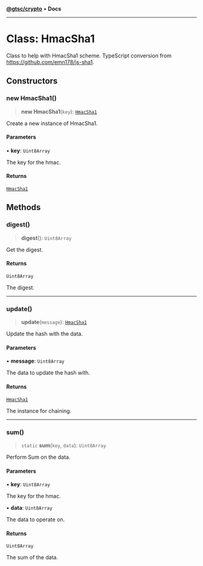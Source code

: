 [**@gtsc/crypto**](../README.md) • **Docs**

***

# Class: HmacSha1

Class to help with HmacSha1 scheme.
TypeScript conversion from https://github.com/emn178/js-sha1.

## Constructors

### new HmacSha1()

> **new HmacSha1**(`key`): [`HmacSha1`](HmacSha1.md)

Create a new instance of HmacSha1.

#### Parameters

• **key**: `Uint8Array`

The key for the hmac.

#### Returns

[`HmacSha1`](HmacSha1.md)

## Methods

### digest()

> **digest**(): `Uint8Array`

Get the digest.

#### Returns

`Uint8Array`

The digest.

***

### update()

> **update**(`message`): [`HmacSha1`](HmacSha1.md)

Update the hash with the data.

#### Parameters

• **message**: `Uint8Array`

The data to update the hash with.

#### Returns

[`HmacSha1`](HmacSha1.md)

The instance for chaining.

***

### sum()

> `static` **sum**(`key`, `data`): `Uint8Array`

Perform Sum on the data.

#### Parameters

• **key**: `Uint8Array`

The key for the hmac.

• **data**: `Uint8Array`

The data to operate on.

#### Returns

`Uint8Array`

The sum of the data.
